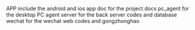 APP include the android and ios app
doc for the project docs
pc_agent for the desktop PC agent
server for the back server codes and database
wechat for the wechat web codes and gongzhonghao